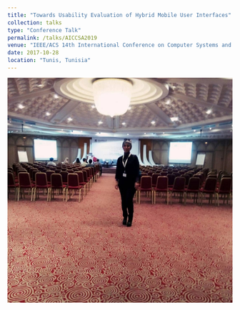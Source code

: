 ```yaml
---
title: "Towards Usability Evaluation of Hybrid Mobile User Interfaces"
collection: talks
type: "Conference Talk"
permalink: /talks/AICCSA2019
venue: "IEEE/ACS 14th International Conference on Computer Systems and Applications (AICCSA)"
date: 2017-10-28
location: "Tunis, Tunisia"
---
```

![conference](../images/AICCSSA17.png)
